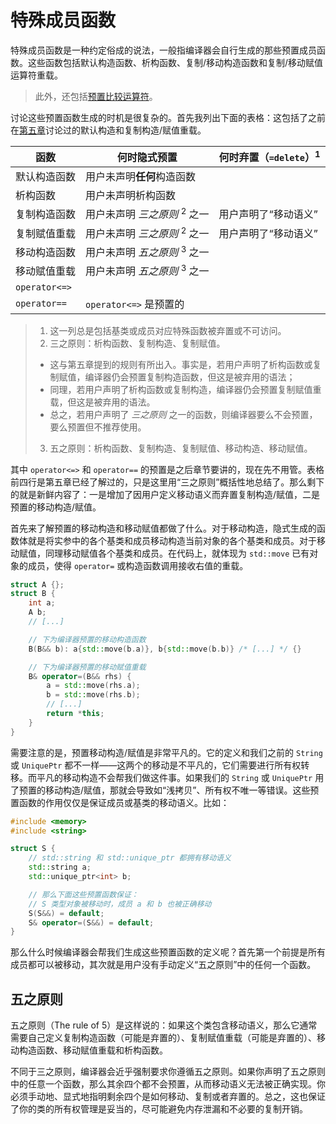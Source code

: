# 特殊成员函数

特殊成员函数是一种约定俗成的说法，一般指编译器会自行生成的那些预置成员函数。这些函数包括默认构造函数、析构函数、复制/移动构造函数和复制/移动赋值运算符重载。

> 此外，还包括[预置比较运算符](../../ch11/advanced/defaulted_compare.md)。

讨论这些预置函数生成的时机是很复杂的。首先我列出下面的表格：这包括了之前在[第五章](../../ch05/defaulted_constructor.md)讨论过的默认构造和复制构造/赋值重载。

| 函数          | 何时隐式预置                            | 何时弃置（`=delete`）<sup>1</sup> |
| ------------- | --------------------------------------- | --------------------------------- |
| 默认构造函数  | 用户未声明**任何**构造函数              |                                   |
| 析构函数      | 用户未声明析构函数                      |                                   |
| 复制构造函数  | 用户未声明 _三之原则_ <sup>2</sup> 之一 | 用户声明了“移动语义”              |
| 复制赋值重载  | 用户未声明 _三之原则_ <sup>2</sup> 之一 | 用户声明了“移动语义”              |
| 移动构造函数  | 用户未声明 _五之原则_ <sup>3</sup> 之一 |                                   |
| 移动赋值重载  | 用户未声明 _五之原则_ <sup>3</sup> 之一 |                                   |
| `operator<=>` |                                         |                                   |
| `operator==`  | `operator<=>` 是预置的                  |                                   |

> 1. 这一列总是包括基类或成员对应特殊函数被弃置或不可访问。
> 2. 三之原则：析构函数、复制构造、复制赋值。
>
> -   这与第五章提到的规则有所出入。事实是，若用户声明了析构函数或复制赋值，编译器仍会预置复制构造函数，但这是被弃用的语法；
> -   同理，若用户声明了析构函数或复制构造，编译器仍会预置复制赋值重载，但这是被弃用的语法。
> -   总之，若用户声明了 _三之原则_ 之一的函数，则编译器要么不会预置，要么预置但不推荐使用。
>
> 3. 五之原则：析构函数、复制构造、复制赋值、移动构造、移动赋值。

其中 `operator<=>` 和 `operator==` 的预置是之后章节要讲的，现在先不用管。表格前四行是第五章已经了解过的，只是这里用“三之原则”概括性地总结了。那么剩下的就是新鲜内容了：一是增加了因用户定义移动语义而弃置复制构造/赋值，二是预置的移动构造/赋值。

首先来了解预置的移动构造和移动赋值都做了什么。对于移动构造，隐式生成的函数体就是将实参中的各个基类和成员移动构造当前对象的各个基类和成员。对于移动赋值，同理移动赋值各个基类和成员。在代码上，就体现为 `std::move` 已有对象的成员，使得 `operator=` 或构造函数调用接收右值的重载。

```cpp
struct A {};
struct B {
    int a;
    A b;
    // [...]

    // 下为编译器预置的移动构造函数
    B(B&& b): a{std::move(b.a)}, b{std::move(b.b)} /* [...] */ {}

    // 下为编译器预置的移动赋值重载
    B& operator=(B&& rhs) {
        a = std::move(rhs.a);
        b = std::move(rhs.b);
        // [...]
        return *this;
    }
}
```

需要注意的是，预置移动构造/赋值是非常平凡的。它的定义和我们之前的 `String` 或 `UniquePtr` 都不一样——这两个的移动是不平凡的，它们需要进行所有权转移。而平凡的移动构造不会帮我们做这件事。如果我们的 `String` 或 `UniquePtr` 用了预置的移动构造/赋值，那就会导致如“浅拷贝”、所有权不唯一等错误。这些预置函数的作用仅仅是保证成员或基类的移动语义。比如：

```cpp
#include <memory>
#include <string>

struct S {
    // std::string 和 std::unique_ptr 都拥有移动语义
    std::string a;
    std::unique_ptr<int> b;

    // 那么下面这些预置函数保证：
    // S 类型对象被移动时，成员 a 和 b 也被正确移动
    S(S&&) = default;
    S& operator=(S&&) = default;
}
```

那么什么时候编译器会帮我们生成这些预置函数的定义呢？首先第一个前提是所有成员都可以被移动，其次就是用户没有手动定义“五之原则”中的任何一个函数。

## 五之原则

五之原则（The rule of 5）是这样说的：如果这个类包含移动语义，那么它通常需要自己定义复制构造函数（可能是弃置的）、复制赋值重载（可能是弃置的）、移动构造函数、移动赋值重载和析构函数。

不同于三之原则，编译器会近乎强制要求你遵循五之原则。如果你声明了五之原则中的任意一个函数，那么其余四个都不会预置，从而移动语义无法被正确实现。你必须手动地、显式地指明剩余四个是如何移动、复制或者弃置的。总之，这也保证了你的类的所有权管理是妥当的，尽可能避免内存泄漏和不必要的复制开销。

